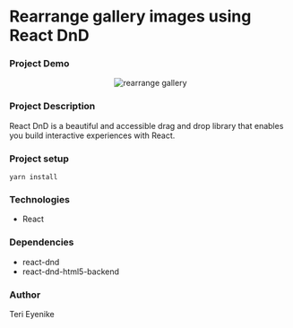 # Rearrange gallery images using React DnD

### Project Demo

<div align="center">
  <img src="https://paper-attachments.dropbox.com/s_9C163DAF0BAD17F46FE09B27FFA2691879DD9969B7774AE65E8E34DBCB1E2D9B_1649801712743_react-beautiful-dnd.gif" alt="rearrange gallery" />
</div>

### Project Description

React DnD is a beautiful and accessible drag and drop library that enables you build interactive experiences with React.

### Project setup

```
yarn install
```

### Technologies

- React

### Dependencies

- react-dnd
- react-dnd-html5-backend

### Author

Teri Eyenike
